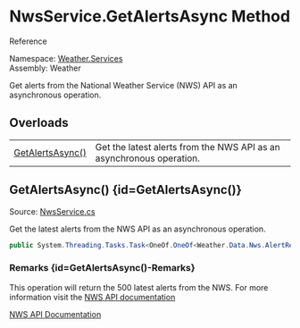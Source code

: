 # NwsService.GetAlertsAsync Method

Reference

Namespace: [Weather.Services](Weather-Services.md)<br/>
Assembly: Weather

Get alerts from the National Weather Service (NWS) API as an asynchronous operation.

## Overloads

<table>
<tr>
<td><a href="NwsService-GetAlertsAsync.md#GetAlertsAsync()">GetAlertsAsync()</a></td>
<td>Get the latest alerts from the NWS API as an asynchronous operation.</td>
</tr>
</table>

## GetAlertsAsync() {id=GetAlertsAsync()}

Source: [NwsService.cs](https://github.com/walton713/weather/blob/master/Source/Weather/Services/NwsService.cs#L8)

Get the latest alerts from the NWS API as an asynchronous operation.

```C#
public System.Threading.Tasks.Task<OneOf.OneOf<Weather.Data.Nws.AlertResponse, Weather.Data.Nws.ErrorResponse>> GetAlertsAsync ();
```

### Remarks {id=GetAlertsAsync()-Remarks}

This operation will return the 500 latest alerts from the NWS. For more information visit the [NWS API documentation](https://www.weather.gov/documentation/services-web-api)

<seealso>
<category ref="external">
<a href="https://www.weather.gov/documentation/services-web-api">NWS API Documentation</a>
</category>
</seealso>
